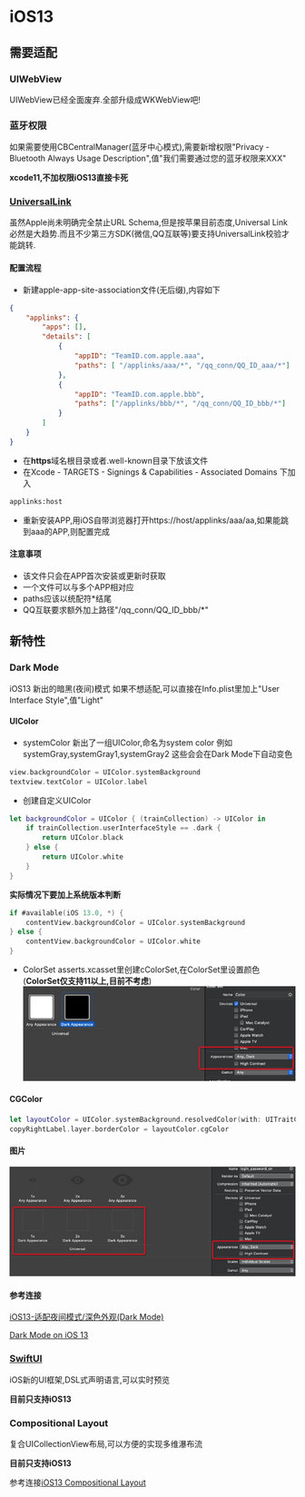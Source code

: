 # iOS13
## 需要适配
### UIWebView
UIWebView已经全面废弃.全部升级成WKWebView吧!

### 蓝牙权限
如果需要使用CBCentralManager(蓝牙中心模式),需要新增权限"Privacy - Bluetooth Always Usage Description",值"我们需要通过您的蓝牙权限来XXX"

**xcode11,不加权限iOS13直接卡死**

### [UniversalLink](https://developer.apple.com/library/archive/documentation/General/Conceptual/AppSearch/UniversalLinks.html)
虽然Apple尚未明确完全禁止URL Schema,但是按苹果目前态度,Universal Link必然是大趋势.而且不少第三方SDK(微信,QQ互联等)要支持UniversalLink校验才能跳转.
#### 配置流程
- 新建apple-app-site-association文件(无后缀),内容如下
```json
{
    "applinks": {
        "apps": [],
        "details": [
            {
                "appID": "TeamID.com.apple.aaa",
                "paths": [ "/applinks/aaa/*", "/qq_conn/QQ_ID_aaa/*"]
            },
            {
                "appID": "TeamID.com.apple.bbb",
                "paths": ["/applinks/bbb/*", "/qq_conn/QQ_ID_bbb/*"]
            }
        ]
    }
}
```
- 在**https**域名根目录或者.well-known目录下放该文件
- 在Xcode - TARGETS - Signings & Capabilities - Associated Domains 下加入
```sh
applinks:host
```
- 重新安装APP,用iOS自带浏览器打开https://host/applinks/aaa/aa,如果能跳到aaa的APP,则配置完成
#### 注意事项
- 该文件只会在APP首次安装或更新时获取
- 一个文件可以与多个APP相对应
- paths应该以统配符*结尾
- QQ互联要求额外加上路径"/qq_conn/QQ_ID_bbb/*"

## 新特性
### Dark Mode
iOS13 新出的暗黑(夜间)模式
如果不想适配,可以直接在Info.plist里加上"User Interface Style",值"Light"

#### UIColor
- systemColor
新出了一组UIColor,命名为system color
例如systemGray,systemGray1,systemGray2
这些会会在Dark Mode下自动变色
```swift
view.backgroundColor = UIColor.systemBackground
textview.textColor = UIColor.label
```
- 创建自定义UIColor
```swift
let backgroundColor = UIColor { (trainCollection) -> UIColor in
    if trainCollection.userInterfaceStyle == .dark {
        return UIColor.black
    } else {
        return UIColor.white
    }
}
```
**实际情况下要加上系统版本判断**
```swift
if #available(iOS 13.0, *) {
    contentView.backgroundColor = UIColor.systemBackground
} else {
    contentView.backgroundColor = UIColor.white
}
```
- ColorSet
asserts.xcasset里创建cColorSet,在ColorSet里设置颜色(**ColorSet仅支持11以上,目前不考虑**)
![](DarkModeColorSet.png)
#### CGColor
```Swift
let layoutColor = UIColor.systemBackground.resolvedColor(with: UITraitCollection.init())
copyRightLabel.layer.borderColor = layoutColor.cgColor
```
#### 图片
![](DarkModeImageSet.png)
#### 参考连接
[iOS13-适配夜间模式/深色外观(Dark Mode)](https://juejin.im/post/5cf6276be51d455a68490b26)

[Dark Mode on i​OS 13](https://nshipster.com/dark-mode/)
### [SwiftUI](https://developer.apple.com/xcode/swiftui/)
iOS新的UI框架,DSL式声明语言,可以实时预览

**目前只支持iOS13**

### Compositional Layout
复合UICollectionView布局,可以方便的实现多维瀑布流

**目前只支持iOS13**

参考连接[iOS13 Compositional Layout](https://www.jianshu.com/p/b263f56c69a2)

